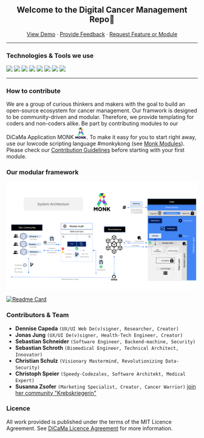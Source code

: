<p align="center">
 <h2 align="center">Welcome to the Digital Cancer Management Repo👋</h2>
 <p align="center"></p>
</p>
  <p align="center">
    <a href="#demo">View Demo</a>
    ·
    <a href="https://github.com/dicama/monk-modules/issues/new/choose">Provide Feedback</a>
    ·
    <a href="https://github.com/dicama/monk-modules/issues/new/choose">Request Feature or Module</a>
  
  ___


### Technologies & Tools we use
![](https://img.shields.io/badge/Dev-Flutter-informational?style=flat&logo=flutter&logoColor=FFD42A&color=2D1553)
![](https://img.shields.io/badge/Lang-Dart-informational?style=flat&logo=dart&logoColor=FFD42A&color=2D1553)
![](https://img.shields.io/badge/OS-Android-informational?style=flat&logo=android&logoColor=FFD42A&color=2D1553)
![](https://img.shields.io/badge/OS-iOS-informational?style=flat&color=2D1553)
![](https://img.shields.io/badge/IDE-IntelliJ_IDEA-informational?style=flat&logo=intellij-idea&logoColor=FFD42A&color=2D1553)
![](https://img.shields.io/badge/IDE-Android_Studio-informational?style=flat&logo=android-studio&logoColor=FFD42A&color=2D1553)
![](https://img.shields.io/badge/Design-Material-UI-informational?style=flat&logo=material-UI&logoColor=FFD42A&color=2D1553)
![](https://img.shields.io/badge/UI&UX-Figma-informational?style=flat&logo=figma&logoColor=FFD42A&color=2D1553)

  ___

### How to contribute
We are a group of curious thinkers and makers with the goal to build an open-source ecosystem for cancer management. Our framwork is designed to be community-driven and modular. Therefore, we provide templating for coders and non-coders alike. Be part by contributing modules to our DiCaMa Application MONK <img src="https://github.com/dicama/dicama/blob/81b27e62880b85feaf58459e89ef7d17440289c7/MONK.PNG" width="30">. To make it easy for you to start right away, use our lowcode scripting language #monkykong (see <a href="https://github.com/dicama/monk-modules">Monk Modules</a>). Please check our <a href="https://github.com/dicama/monk-modules/blob/main/LICENSE">Contribution Guidelines</a> before starting with your first module. 


### Our modular framework
<img src="https://github.com/dicama/dicama/blob/dicama-imgs-1/MONK_system_architecture_V1_2.svg" width="1000">

[![Readme Card](https://github-readme-stats.vercel.app/api/pin/?username=dicama&repo=monk-modules)](https://github.com/dicama/monk-modules)


### Contributors & Team
* **Dennise Capeda** `(UX/UI Web De(v)signer, Researcher, Creator)`
* **Jonas Jung** `(UX/UI De(v)signer, Health-Tech Engineer, Creator)`
* **Sebastian Schneider** `(Software Engineer, Backend-machine, Security)`
* **Sebastian Schroth** `(Biomedical Engineer, Technical Architect, Innovator)`
* **Christian Schulz** `(Visionary Mastermind, Revolutionizing Data-Security)`
* **Christoph Speier** `(Speedy-Codezales, Software Architekt, Medical Expert)`
* **Susanna Zsofer** `(Marketing Specialist, Creator, Cancer Warrior)` [join her community "Krebskriegerin"](https://www.facebook.com/krebskriegerin/)


### Licence
All work provided is published under the terms of the MIT Licence Agreement.
See <a href="https://github.com/dicama/monk-modules/blob/main/LICENSE">DiCaMa Licence Agreement</a> for more information.
